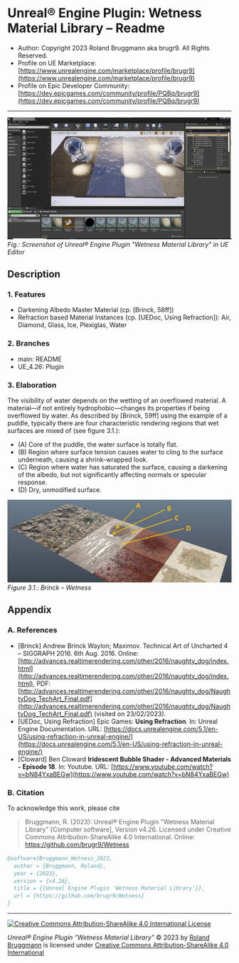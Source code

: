 # Unreal&reg; Engine Plugin: Wetness Material Library &ndash; Readme

* Author: Copyright 2023 Roland Bruggmann aka brugr9. All Rights Reserved.
* Profile on UE Marketplace: [https://www.unrealengine.com/marketplace/profile/brugr9](https://www.unrealengine.com/marketplace/profile/brugr9)
* Profile on Epic Developer Community: [https://dev.epicgames.com/community/profile/PQBq/brugr9](https://dev.epicgames.com/community/profile/PQBq/brugr9)

---

![Screenshot of Unreal&reg; Engine Plugin 'Wetness' in UE Editor](Docs/ScreenshotEditor.png "Screenshot of Unreal&reg; Engine Plugin 'Wetness' in UE Editor")
*Fig.: Screenshot of Unreal&reg; Engine Plugin "Wetness Material Library" in UE Editor*

## Description

### 1. Features

* Darkening Albedo Master Material (cp. [Brinck, 58ff])
* Refraction based Material Instances (cp. [UEDoc, Using Refraction]): Air, Diamond, Glass, Ice, Plexiglas, Water

### 2. Branches

* main: README
* UE_4.26: Plugin

### 3. Elaboration

The visibility of water depends on the wetting of an overflowed material. A material&mdash;if not entirely hydrophobic&mdash;changes its properties if being overflowed by water. As described by [Brinck, 59ff] using the example of a puddle, typically there are four characteristic rendering regions that wet surfaces are mixed of (see figure 3.1.):

* (A) Core of the puddle, the water surface is totally flat.
* (B) Region where surface tension causes water to cling to the surface underneath, causing a shrink-wrapped look.
* (C) Region where water has saturated the surface, causing a darkening of the albedo, but not significantly affecting normals or specular response.
* (D) Dry, unmodified surface.

![Brinck &ndash; Wetness](Docs/BrinckWetness.jpg "Brinck &ndash; Wetness")
*Figure 3.1.: Brinck &ndash; Wetness*

## Appendix

### A. References

* [Brinck] Andrew Brinck Waylon; Maximov. Technical Art of Uncharted 4 – SIGGRAPH 2016. 6th Aug. 2016. Online: [http://advances.realtimerendering.com/other/2016/naughty_dog/index.html](http://advances.realtimerendering.com/other/2016/naughty_dog/index.html), PDF: [http://advances.realtimerendering.com/other/2016/naughty_dog/NaughtyDog_TechArt_Final.pdf](http://advances.realtimerendering.com/other/2016/naughty_dog/NaughtyDog_TechArt_Final.pdf) (visited on 23/02/2023).
* [UEDoc, Using Refraction] Epic Games: **Using Refraction**. In: Unreal Engine Documentation. URL: [https://docs.unrealengine.com/5.1/en-US/using-refraction-in-unreal-engine/](https://docs.unrealengine.com/5.1/en-US/using-refraction-in-unreal-engine/)
* [Cloward] Ben Cloward **Iridescent Bubble Shader - Advanced Materials - Episode 18**. In: Youtube. URL: [https://www.youtube.com/watch?v=bN84YxaBEGw](https://www.youtube.com/watch?v=bN84YxaBEGw)

### B. Citation

To acknowledge this work, please cite

> Bruggmann, R. (2023): Unreal&reg; Engine Plugin "Wetness Material Library" [Computer software], Version v4.26. Licensed under Creative Commons Attribution-ShareAlike 4.0 International. Online: https://github.com/brugr9/Wetness

```bibtex
@software{Bruggmann_Wetness_2023,
  author = {Bruggmann, Roland},
  year = {2023},
  version = {v4.26},
  title = {{Unreal Engine Plugin 'Wetness Material Library'}},
  url = {https://github.com/brugr9/Wetness}
}
```

---
<!-- Footer -->

[![Creative Commons Attribution-ShareAlike 4.0 International License](https://i.creativecommons.org/l/by-sa/4.0/88x31.png)](https://creativecommons.org/licenses/by-sa/4.0/)

*Unreal&reg; Engine Plugin "Wetness Material Library"* &copy; 2023 by [Roland Bruggmann](https://dev.epicgames.com/community/profile/PQBq/brugr9) is licensed under [Creative Commons Attribution-ShareAlike 4.0 International](http://creativecommons.org/licenses/by-sa/4.0/)
